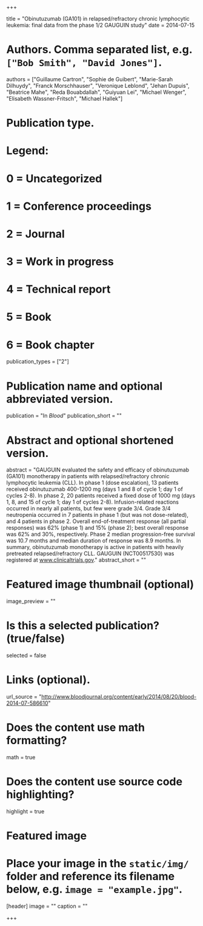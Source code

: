 +++

title = "Obinutuzumab (GA101) in relapsed/refractory chronic lymphocytic leukemia: final data from the phase 1/2 GAUGUIN study"
date = 2014-07-15

# Authors. Comma separated list, e.g. `["Bob Smith", "David Jones"]`.
authors = ["Guillaume Cartron", "Sophie de Guibert", "Marie-Sarah Dilhuydy", "Franck Morschhauser", "Veronique Leblond", "Jehan Dupuis", "Beatrice Mahe", "Reda Bouabdallah", "Guiyuan Lei", "Michael Wenger", "Elisabeth Wassner-Fritsch", "Michael Hallek"]

# Publication type.
# Legend:
# 0 = Uncategorized
# 1 = Conference proceedings
# 2 = Journal
# 3 = Work in progress
# 4 = Technical report
# 5 = Book
# 6 = Book chapter
publication_types = ["2"]

# Publication name and optional abbreviated version.
publication = "In *Blood*"
publication_short = ""

# Abstract and optional shortened version.
abstract = "GAUGUIN evaluated the safety and efficacy of obinutuzumab (GA101) monotherapy in patients with relapsed/refractory chronic lymphocytic leukemia (CLL). In phase 1 (dose escalation), 13 patients received obinutuzumab 400-1200 mg (days 1 and 8 of cycle 1; day 1 of cycles 2-8). In phase 2, 20 patients received a fixed dose of 1000 mg (days 1, 8, and 15 of cycle 1; day 1 of cycles 2-8). Infusion-related reactions occurred in nearly all patients, but few were grade 3/4. Grade 3/4 neutropenia occurred in 7 patients in phase 1 (but was not dose-related), and 4 patients in phase 2. Overall end-of-treatment response (all partial responses) was 62% (phase 1) and 15% (phase 2); best overall response was 62% and 30%, respectively. Phase 2 median progression-free survival was 10.7 months and median duration of response was 8.9 months. In summary, obinutuzumab monotherapy is active in patients with heavily pretreated relapsed/refractory CLL. GAUGUIN (NCT00517530) was registered at www.clinicaltrials.gov."
abstract_short = ""

# Featured image thumbnail (optional)
image_preview = ""

# Is this a selected publication? (true/false)
selected = false

# Links (optional).
url_source = "http://www.bloodjournal.org/content/early/2014/08/20/blood-2014-07-586610"

# Does the content use math formatting?
math = true

# Does the content use source code highlighting?
highlight = true

# Featured image
# Place your image in the `static/img/` folder and reference its filename below, e.g. `image = "example.jpg"`.
[header]
image = ""
caption = ""

+++
